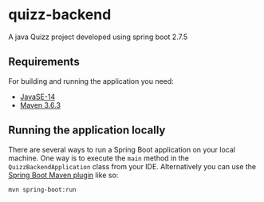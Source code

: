# quizz-backend
A java Quizz project developed using spring boot 2.7.5
## Requirements
For building and running the application you need:
- [JavaSE-14](http://www.oracle.com/technetwork/java/javase/downloads/)
- [Maven 3.6.3](https://maven.apache.org)
## Running the application locally
There are several ways to run a Spring Boot application on your local machine. One way is to execute the `main` method in the `QuizzBackendApplication` class from your IDE.
Alternatively you can use the [Spring Boot Maven plugin](https://docs.spring.io/spring-boot/docs/current/reference/html/build-tool-plugins-maven-plugin.html) like so:
```shell
mvn spring-boot:run
```
